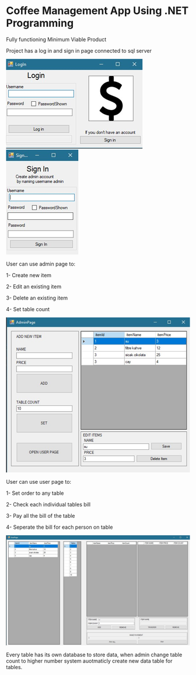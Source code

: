 # Coffee Management App Using .NET Programming

Fully functioning Minimum Viable Product

Project has a log in and sign in page connected to sql server

<img src="img/Login.jpg">
<img src="img/Signin.jpg">

User can use admin page to:

1- Create new item

2- Edit an existing item

3- Delete an existing item

4- Set table count

<img src="img/AdminPage.jpg">

User can use user page to:

1- Set order to any table

2- Check each individual tables bill

3- Pay all the bill of the table

4- Seperate the bill for each person on table

<img src="img/UserPage.jpg">

Every table has its own database to store data, when admin change table count to higher number system auotmaticly create new data table for tables.
